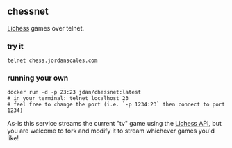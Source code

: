 ## chessnet

[Lichess](https://lichess.org) games over telnet.

### try it

```
telnet chess.jordanscales.com
```

### running your own

```
docker run -d -p 23:23 jdan/chessnet:latest
# in your terminal: telnet localhost 23
# feel free to change the port (i.e. `-p 1234:23` then connect to port 1234)
```

As-is this service streams the current "tv" game using the [Lichess API](https://lichess.org/api#operation/tvFeed), but you are welcome to fork and modify it to stream whichever games you'd like!
